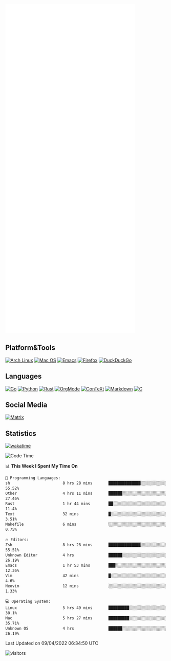 ![Metrics](https://github.com/SteamedFish/SteamedFish/blob/master/github-metrics.svg)

## Platform&Tools

[![Arch Linux](https://img.shields.io/badge/ArchLinux-1793D1?logo=arch-linux&logoColor=fff&style=flat-square)](https://archlinux.org/)
[![Mac OS](https://img.shields.io/badge/MacOS-000000?style=flat-square&logo=macos&logoColor=F0F0F0)](https://www.apple.com/macos/)
[![Emacs](https://img.shields.io/badge/Emacs-%237F5AB6.svg?&style=flat-square&logo=gnu-emacs&logoColor=white)](https://www.gnu.org/software/emacs/)
[![Firefox](https://img.shields.io/badge/Firefox-FF7139?style=flat-square&logo=Firefox-Browser&logoColor=white)](https://firefox.com/)
[![DuckDuckGo](https://img.shields.io/badge/DuckDuckGo-DE5833?style=flat-square&logo=DuckDuckGo&logoColor=white)](https://duckduckgo.com/)

## Languages

[![Go](https://img.shields.io/badge/Golang-%2300ADD8.svg?style=flat-square&logo=go&logoColor=white)](https://golang.org/)
[![Python](https://img.shields.io/badge/Python-3670A0?style=flat-square&logo=python&logoColor=ffdd54)](https://www.python.org/)
[![Rust](https://img.shields.io/badge/Rust-%23000000.svg?style=flat-square&logo=rust&logoColor=white)](https://www.rust-lang.org/)
[![OrgMode](https://img.shields.io/badge/OrgMode-%23000000.svg?style=flat-square&logo=org&logoColor=white)](https://orgmode.org/)
[![ConTeXt](https://img.shields.io/badge/ConTeXt-%23008080.svg?style=flat-square&logo=latex&logoColor=white)](https://contextgarden.net/)
[![Markdown](https://img.shields.io/badge/MarkDown-%23000000.svg?style=flat-square&logo=markdown&logoColor=white)](https://daringfireball.net/projects/markdown/)
[![C](https://img.shields.io/badge/C-%2300599C.svg?style=flat-square&logo=c&logoColor=white)](https://www.iso.org/standard/74528.html)

## Social Media

[![Matrix](https://img.shields.io/badge/SteamedFish-2CA5E0?style=social&logo=matrix&logoColor=black)](https://matrix.to/#/@i:steamedfish.org)

## Statistics
[![wakatime](https://wakatime.com/badge/user/168280d6-fcf2-4b4f-ad3a-dc4612f35b38.svg)](https://wakatime.com/@168280d6-fcf2-4b4f-ad3a-dc4612f35b38)

<!--START_SECTION:waka-->
![Code Time](http://img.shields.io/badge/Code%20Time-1%2C736%20hrs%2025%20mins-blue)

📊 **This Week I Spent My Time On** 

```text
💬 Programming Languages: 
sh                       8 hrs 28 mins       ██████████████░░░░░░░░░░░   55.52% 
Other                    4 hrs 11 mins       ██████░░░░░░░░░░░░░░░░░░░   27.46% 
Rust                     1 hr 44 mins        ██░░░░░░░░░░░░░░░░░░░░░░░   11.4% 
Text                     32 mins             █░░░░░░░░░░░░░░░░░░░░░░░░   3.51% 
Makefile                 6 mins              ░░░░░░░░░░░░░░░░░░░░░░░░░   0.75%

🔥 Editors: 
Zsh                      8 hrs 28 mins       ██████████████░░░░░░░░░░░   55.51% 
Unknown Editor           4 hrs               ██████░░░░░░░░░░░░░░░░░░░   26.19% 
Emacs                    1 hr 53 mins        ███░░░░░░░░░░░░░░░░░░░░░░   12.36% 
Vim                      42 mins             █░░░░░░░░░░░░░░░░░░░░░░░░   4.6% 
Neovim                   12 mins             ░░░░░░░░░░░░░░░░░░░░░░░░░   1.33%

💻 Operating System: 
Linux                    5 hrs 49 mins       █████████░░░░░░░░░░░░░░░░   38.1% 
Mac                      5 hrs 27 mins       █████████░░░░░░░░░░░░░░░░   35.71% 
Unknown OS               4 hrs               ██████░░░░░░░░░░░░░░░░░░░   26.19%

```


 Last Updated on 09/04/2022 06:34:50 UTC
<!--END_SECTION:waka-->

![visitors](https://visitor-badge.laobi.icu/badge?page_id=SteamedFish.SteamedFish)
